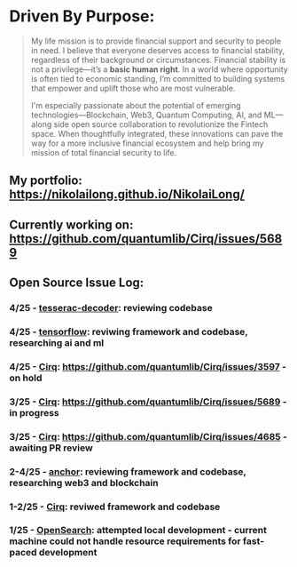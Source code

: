 # Driven By Purpose: 
> My life mission is to provide financial support and security to people in need. I believe that everyone deserves access to financial stability, regardless of their background or circumstances. Financial stability is not a privilege—it’s a __basic human right__. In a world where opportunity is often tied to economic standing, I’m committed to building systems that empower and uplift those who are most vulnerable.
> 
> I'm especially passionate about the potential of emerging technologies—Blockchain, Web3, Quantum Computing, AI, and ML—along side open source collaboration to revolutionize the Fintech space. When thoughtfully integrated, these innovations can pave the way for a more inclusive financial ecosystem and help bring my mission of total financial security to life.
## My portfolio: https://nikolailong.github.io/NikolaiLong/
## Currently working on: https://github.com/quantumlib/Cirq/issues/5689
## Open Source Issue Log:
### 4/25 - [tesserac-decoder](https://github.com/quantumlib/tesseract-decoder): reviewing codebase
### 4/25 - [tensorflow](https://github.com/tensorflow/tensorflow): reviwing framework and codebase, researching ai and ml
### 4/25 - [Cirq](https://github.com/quantumlib/Cirq/): https://github.com/quantumlib/Cirq/issues/3597 - on hold
### 3/25 - [Cirq](https://github.com/quantumlib/Cirq/): https://github.com/quantumlib/Cirq/issues/5689 - in progress
### 3/25 - [Cirq](https://github.com/quantumlib/Cirq/): https://github.com/quantumlib/Cirq/issues/4685 - awaiting PR review
### 2-4/25 - [anchor](https://github.com/coral-xyz/anchor): reviewing framework and codebase, researching web3 and blockchain
### 1-2/25 - [Cirq](https://github.com/quantumlib/Cirq/): reviwed framework and codebase
### 1/25 - [OpenSearch](https://github.com/opensearch-project/OpenSearch): attempted local development - current machine could not handle resource requirements for fast-paced development
<!--
Cirq Milestone: 2025 Improve capabilities for cirquit visualization (https://github.com/quantumlib/Cirq/milestone/12)
On Deck:
https://github.com/quantumlib/Cirq/issues/5689
https://github.com/quantumlib/Cirq/issues/3597
https://github.com/quantumlib/Cirq/issues/685
https://github.com/quantumlib/Cirq/issues/3612
https://github.com/quantumlib/Cirq/issues/1245
Issues:
https://github.com/quantumlib/Cirq/issues/3308
https://github.com/quantumlib/Cirq/issues/2905
https://github.com/quantumlib/Cirq/issues/2313






**NikolaiLong/NikolaiLong** is a ✨ _special_ ✨ repository because its `README.md` (this file) appears on your GitHub profile.

Here are some ideas to get you started:

- 🔭 I’m currently working on ...
- 🌱 I’m currently learning ...
- 👯 I’m looking to collaborate on ...
- 🤔 I’m looking for help with ...
- 💬 Ask me about ...
- 📫 How to reach me: ...
- 😄 Pronouns: ...
- ⚡ Fun fact: ...
-->
